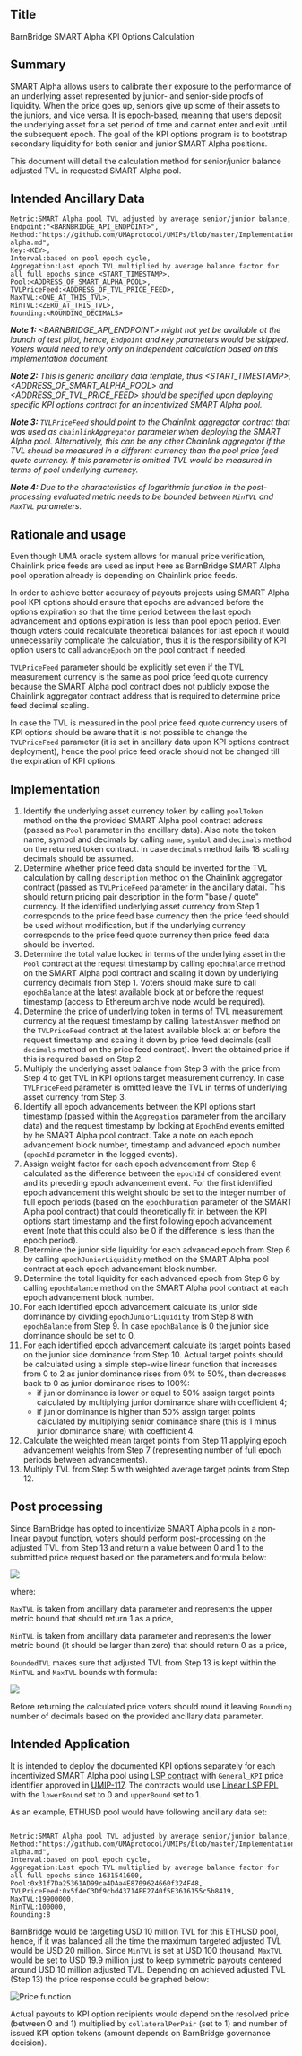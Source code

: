 ## Title

BarnBridge SMART Alpha KPI Options Calculation

## Summary

SMART Alpha allows users to calibrate their exposure to the performance of an underlying asset represented by junior- and senior-side proofs of liquidity.  When the price goes up, seniors give up some of their assets to the juniors, and vice versa. It is epoch-based, meaning that users deposit the underlying asset for a set period of time and cannot enter and exit until the subsequent epoch. The goal of the KPI options program is to bootstrap secondary liquidity for both senior and junior SMART Alpha positions.

This document will detail the calculation method for senior/junior balance adjusted TVL in requested SMART Alpha pool.

## Intended Ancillary Data

```
Metric:SMART Alpha pool TVL adjusted by average senior/junior balance,
Endpoint:"<BARNBRIDGE_API_ENDPOINT>",
Method:"https://github.com/UMAprotocol/UMIPs/blob/master/Implementations/smart-alpha.md",
Key:<KEY>,
Interval:based on pool epoch cycle,
Aggregation:Last epoch TVL multiplied by average balance factor for all full epochs since <START_TIMESTAMP>,
Pool:<ADDRESS_OF_SMART_ALPHA_POOL>,
TVLPriceFeed:<ADDRESS_OF_TVL_PRICE_FEED>,
MaxTVL:<ONE_AT_THIS_TVL>,
MinTVL:<ZERO_AT_THIS_TVL>,
Rounding:<ROUNDING_DECIMALS>
```
***Note 1:** <BARNBRIDGE_API_ENDPOINT> might not yet be available at the launch of test pilot, hence, `Endpoint` and `Key` parameters would be skipped. Voters would need to rely only on independent calculation based on this implementation document.*

***Note 2:** This is generic ancillary data template, thus <START_TIMESTAMP>, <ADDRESS_OF_SMART_ALPHA_POOL> and <ADDRESS_OF_TVL_PRICE_FEED> should be specified upon deploying specific KPI options contract for an incentivized SMART Alpha pool.*

***Note 3:** `TVLPriceFeed` should point to the Chainlink aggregator contract that was used as `chainlinkAggregator` parameter when deploying the SMART Alpha pool. Alternatively, this can be any other Chainlink aggregator if the TVL should be measured in a different currency than the pool price feed quote currency. If this parameter is omitted TVL would be measured in terms of pool underlying currency.*

***Note 4:** Due to the characteristics of logarithmic function in the post-processing evaluated metric needs to be bounded between `MinTVL` and `MaxTVL` parameters.*

## Rationale and usage

Even though UMA oracle system allows for manual price verification, Chainlink price feeds are used as input here as BarnBridge SMART Alpha pool operation already is depending on Chainlink price feeds.

In order to achieve better accuracy of payouts projects using SMART Alpha pool KPI options should ensure that epochs are advanced before the options expiration so that the time period between the last epoch advancement and options expiration is less than pool epoch period. Even though voters could recalculate theoretical balances for last epoch it would unnecessarily complicate the calculation, thus it is the responsibility of KPI option users to call `advanceEpoch` on the pool contract if needed.

`TVLPriceFeed` parameter should be explicitly set even if the TVL measurement currency is the same as pool price feed quote currency because the SMART Alpha pool contract does not publicly expose the Chainlink aggregator contract address that is required to determine price feed decimal scaling.

In case the TVL is measured in the pool price feed quote currency users of KPI options should be aware that it is not possible to change the `TVLPriceFeed` parameter (it is set in ancillary data upon KPI options contract deployment), hence the pool price feed oracle should not be changed till the expiration of KPI options.

## Implementation

1. Identify the underlying asset currency token by calling `poolToken` method on the the provided SMART Alpha pool contract address (passed as `Pool` parameter in the ancillary data). Also note the token name, symbol and decimals by calling `name`, `symbol` and `decimals` method on the returned token contract. In case `decimals` method fails 18 scaling decimals should be assumed.
2. Determine whether price feed data should be inverted for the TVL calculation by calling `description` method on the Chainlink aggregator contract (passed as `TVLPriceFeed` parameter in the ancillary data). This should return pricing pair description in the form "base / quote" currency. If the identified underlying asset currency from Step 1 corresponds to the price feed base currency then the price feed should be used without modification, but if the underlying currency corresponds to the price feed quote currency then price feed data should be inverted.
3. Determine the total value locked in terms of the underlying asset in the `Pool` contract at the request timestamp by calling `epochBalance` method on the SMART Alpha pool contract and scaling it down by underlying currency decimals from Step 1. Voters should make sure to call `epochBalance` at the latest available block at or before the request timestamp (access to Ethereum archive node would be required).
4. Determine the price of underlying token in terms of TVL measurement currency at the request timestamp by calling `latestAnswer` method on the `TVLPriceFeed` contract at the latest available block at or before the request timestamp and scaling it down by price feed decimals (call `decimals` method on the price feed contract). Invert the obtained price if this is required based on Step 2.
5. Multiply the underlying asset balance from Step 3 with the price from Step 4 to get TVL in KPI options target measurement currency. In case `TVLPriceFeed` parameter is omitted leave the TVL in terms of underlying asset currency from Step 3.
6. Identify all epoch advancements between the KPI options start timestamp (passed within the `Aggregation` parameter from the ancillary data) and the request timestamp by looking at `EpochEnd` events emitted by he SMART Alpha pool contract. Take a note on each epoch advancement block number, timestamp and advanced epoch number (`epochId` parameter in the logged events).
7. Assign weight factor for each epoch advancement from Step 6 calculated as the difference between the `epochId` of considered event and its preceding epoch advancement event. For the first identified epoch advancement this weight should be set to the integer number of full epoch periods (based on the `epochDuration` parameter of the SMART Alpha pool contract) that could theoretically fit in between the  KPI options start timestamp and the first following epoch advancement event (note that this could also be 0 if the difference is less than the epoch period).
8. Determine the junior side liquidity for each advanced epoch from Step 6 by calling `epochJuniorLiquidity` method on the SMART Alpha pool contract at each epoch advancement block number.
9. Determine the total liquidity for each advanced epoch from Step 6 by calling `epochBalance` method on the SMART Alpha pool contract at each epoch advancement block number.
10. For each identified epoch advancement calculate its junior side dominance by dividing `epochJuniorLiquidity` from Step 8 with `epochBalance` from Step 9. In case `epochBalance` is 0 the junior side dominance should be set to 0.
11. For each identified epoch advancement calculate its target points based on the junior side dominance from Step 10. Actual target points should be calculated using a simple step-wise linear function that increases from 0 to 2 as junior dominance rises from 0% to 50%, then decreases back to 0 as junior dominance rises to 100%:
    * if junior dominance is lower or equal to 50% assign target points calculated by multiplying junior dominance share with coefficient 4;
    * if junior dominance is higher than 50% assign target points calculated by multiplying senior dominance share (this is 1 minus junior dominance share) with coefficient 4.
12. Calculate the weighted mean target points from Step 11 applying epoch advancement weights from Step 7 (representing number of full epoch periods between advancements).
13. Multiply TVL from Step 5 with weighted average target points from Step 12.

## Post processing

Since BarnBridge has opted to incentivize SMART Alpha pools in a non-linear payout function, voters should perform post-processing on the adjusted TVL from Step 13 and return a value between 0 and 1 to the submitted price request based on the parameters and formula below:

<img src="https://render.githubusercontent.com/render/math?math=\text{price} = 0.5 \left(1 - \log_{\frac{\text{MaxTVL}}{\text{MinTVL}}} \left(\frac{\text{MaxTVL}%2B\text{MinTVL}}{\text{BoundedTVL}} - 1 \right) \right)">

where:

`MaxTVL` is taken from ancillary data parameter and represents the upper metric bound that should return 1 as a price,

`MinTVL` is taken from ancillary data parameter and represents the lower metric bound (it should be larger than zero) that should return 0 as a price,

`BoundedTVL` makes sure that adjusted TVL from Step 13 is kept within the `MinTVL` and `MaxTVL` bounds with formula:

<img src="https://render.githubusercontent.com/render/math?math=\text{BoundedTVL} = \min{(\text{MaxTVL}, \max{(\text{TVL}, \text{MinTVL})})}">

Before returning the calculated price voters should round it leaving `Rounding` number of decimals based on the provided ancillary data parameter.

## Intended Application

It is intended to deploy the documented KPI options separately for each incentivized SMART Alpha pool using [LSP contract](https://github.com/UMAprotocol/protocol/blob/master/packages/core/contracts/financial-templates/long-short-pair/LongShortPair.sol) with `General_KPI` price identifier approved in [UMIP-117](https://github.com/UMAprotocol/UMIPs/blob/master/UMIPs/umip-117.md). The contracts would use [Linear LSP FPL](https://github.com/UMAprotocol/protocol/blob/master/packages/core/contracts/financial-templates/common/financial-product-libraries/long-short-pair-libraries/LinearLongShortPairFinancialProductLibrary.sol) with the `lowerBound` set to 0 and `upperBound` set to 1.

As an example, ETHUSD pool would have following ancillary data set:

```

Metric:SMART Alpha pool TVL adjusted by average senior/junior balance,
Method:"https://github.com/UMAprotocol/UMIPs/blob/master/Implementations/smart-alpha.md",
Interval:based on pool epoch cycle,
Aggregation:Last epoch TVL multiplied by average balance factor for all full epochs since 1631541600,
Pool:0x31f7Da25361AD99ca4DAa4E8709624660f324F48,
TVLPriceFeed:0x5f4eC3Df9cbd43714FE2740f5E3616155c5b8419,
MaxTVL:19900000,
MinTVL:100000,
Rounding:8
```

BarnBridge would be targeting USD 10 million TVL for this ETHUSD pool, hence, if it was balanced all the time the maximum targeted adjusted TVL would be USD 20 million. Since `MinTVL` is set at USD 100 thousand, `MaxTVL` would be set to USD 19.9 million just to keep symmetric payouts centered around USD 10 million adjusted TVL. Depending on achieved adjusted TVL (Step 13) the price response could be graphed below:

![Price function](https://user-images.githubusercontent.com/77973553/132918369-04b24333-1e2b-4c57-a082-5a3eef4b832e.png)

Actual payouts to KPI option recipients would depend on the resolved price (between 0 and 1) multiplied by `collateralPerPair` (set to 1) and number of issued KPI option tokens (amount depends on BarnBridge governance decision).
